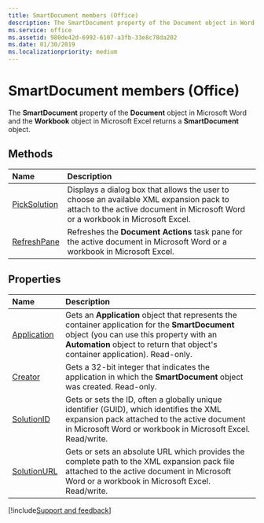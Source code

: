 ```yaml
---
title: SmartDocument members (Office)
description: The SmartDocument property of the Document object in Word and the Workbook object in Excel returns a  SmartDocument object.
ms.service: office
ms.assetid: 980de42d-6992-6107-a3fb-33e8c78da202
ms.date: 01/30/2019
ms.localizationpriority: medium
---
```



# SmartDocument members (Office)

The **SmartDocument** property of the **Document** object in Microsoft Word and the **Workbook** object in Microsoft Excel returns a **SmartDocument** object.


## Methods

|Name|Description|
|:-----|:-----|
|[PickSolution](../../Office.SmartDocument.PickSolution.md)|Displays a dialog box that allows the user to choose an available XML expansion pack to attach to the active document in Microsoft Word or a workbook in Microsoft Excel.|
|[RefreshPane](../../Office.SmartDocument.RefreshPane.md)|Refreshes the **Document Actions** task pane for the active document in Microsoft Word or a workbook in Microsoft Excel.|


## Properties

|Name|Description|
|:-----|:-----|
|[Application](../../Office.SmartDocument.Application.md)|Gets an **Application** object that represents the container application for the **SmartDocument** object (you can use this property with an **Automation** object to return that object's container application). Read-only.|
|[Creator](../../Office.SmartDocument.Creator.md)|Gets a 32-bit integer that indicates the application in which the **SmartDocument** object was created. Read-only.|
|[SolutionID](../../Office.SmartDocument.SolutionID.md)|Gets or sets the ID, often a globally unique identifier (GUID), which identifies the XML expansion pack attached to the active document in Microsoft Word or workbook in Microsoft Excel. Read/write.|
|[SolutionURL](../../Office.SmartDocument.SolutionURL.md)|Gets or sets an absolute URL which provides the complete path to the XML expansion pack file attached to the active document in Microsoft Word or a workbook in Microsoft Excel. Read/write.|

[!include[Support and feedback](~/includes/feedback-boilerplate.md)]